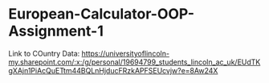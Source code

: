 # European-Calculator-OOP-Assignment-1
Link to COuntry Data: https://universityoflincoln-my.sharepoint.com/:x:/g/personal/19694799_students_lincoln_ac_uk/EUdTKgXAjn1PiAcQuETtm44BQLnHjducFRzkAPFSEUcvjw?e=8Aw24X
